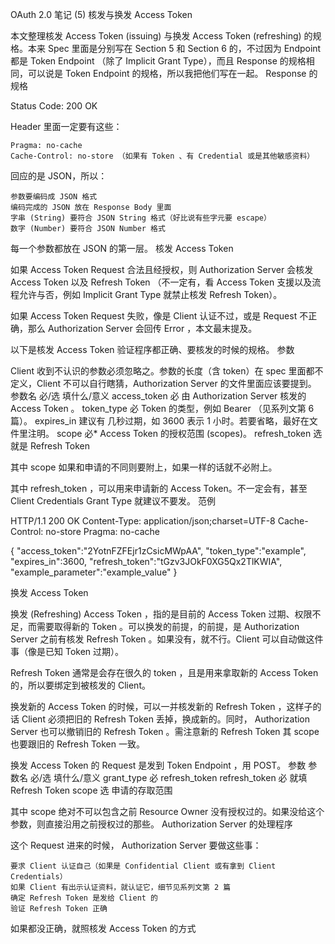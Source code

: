  OAuth 2.0 笔记 (5) 核发与换发 Access Token

本文整理核发 Access Token (issuing) 与换发 Access Token (refreshing) 的规格。本来 Spec 里面是分别写在 Section 5 和 Section 6 的，不过因为 Endpoint 都是 Token Endpoint （除了 Implicit Grant Type），而且 Response 的规格相同，可以说是 Token Endpoint 的规格，所以我把他们写在一起。
Response 的规格

Status Code: 200 OK

Header 里面一定要有这些：

    Pragma: no-cache
    Cache-Control: no-store （如果有 Token 、有 Credential 或是其他敏感资料）

回应的是 JSON，所以：

    参数要编码成 JSON 格式
    编码完成的 JSON 放在 Response Body 里面
    字串 (String) 要符合 JSON String 格式（好比说有些字元要 escape）
    数字 (Number) 要符合 JSON Number 格式

每一个参数都放在 JSON 的第一层。
核发 Access Token

如果 Access Token Request 合法且经授权，则 Authorization Server 会核发 Access Token 以及 Refresh Token （不一定有，看 Access Token 支援以及流程允许与否，例如 Implicit Grant Type 就禁止核发 Refresh Token）。

如果 Access Token Request 失败，像是 Client 认证不过，或是 Request 不正确，那么 Authorization Server 会回传 Error ，本文最末提及。

以下是核发 Access Token 验证程序都正确、要核发的时候的规格。
参数

Client 收到不认识的参数必须忽略之。参数的长度（含 token）在 spec 里面都不定义，Client 不可以自行瞎猜，Authorization Server 的文件里面应该要提到。
参数名 	必/选 	填什么/意义
access_token 	必 	由 Authorization Server 核发的 Access Token 。
token_type 	必 	Token 的类型，例如 Bearer （见系列文第 6 篇）。
expires_in 	建议有 	几秒过期，如 3600 表示 1 小时。若要省略，最好在文件里注明。
scope 	必* 	Access Token 的授权范围 (scopes)。
refresh_token 	选 	就是 Refresh Token

其中 scope 如果和申请的不同则要附上，如果一样的话就不必附上。

其中 refresh_token ，可以用来申请新的 Access Token。不一定会有，甚至 Client Credentials Grant Type 就建议不要发。
范例

HTTP/1.1 200 OK
Content-Type: application/json;charset=UTF-8
Cache-Control: no-store
Pragma: no-cache

{
  "access_token":"2YotnFZFEjr1zCsicMWpAA",
  "token_type":"example",
  "expires_in":3600,
  "refresh_token":"tGzv3JOkF0XG5Qx2TlKWIA",
  "example_parameter":"example_value"
}

换发 Access Token

换发 (Refreshing) Access Token ，指的是目前的 Access Token 过期、权限不足，而需要取得新的 Token 。可以换发的前提，的前提，是 Authorization Server 之前有核发 Refresh Token 。如果没有，就不行。Client 可以自动做这件事（像是已知 Token 过期）。

Refresh Token 通常是会存在很久的 token ，且是用来拿取新的 Access Token 的，所以要绑定到被核发的 Client。

换发新的 Access Token 的时候，可以一并核发新的 Refresh Token ，这样子的话 Client 必须把旧的 Refresh Token 丢掉，换成新的。同时， Authorization Server 也可以撤销旧的 Refresh Token 。需注意新的 Refresh Token 其 scope 也要跟旧的 Refresh Token 一致。

换发 Access Token 的 Request 是发到 Token Endpoint ，用 POST。
参数
参数名 	必/选 	填什么/意义
grant_type 	必 	refresh_token
refresh_token 	必 	就填 Refresh Token
scope 	选 	申请的存取范围

其中 scope 绝对不可以包含之前 Resource Owner 没有授权过的。如果没给这个参数，则直接沿用之前授权过的那些。
Authorization Server 的处理程序

这个 Request 进来的时候， Authorization Server 要做这些事：

    要求 Client 认证自己（如果是 Confidential Client 或有拿到 Client Credentials）
    如果 Client 有出示认证资料，就认证它，细节见系列文第 2 篇
    确定 Refresh Token 是发给 Client 的
    验证 Refresh Token 正确

如果都没正确，就照核发 Access Token 的方式